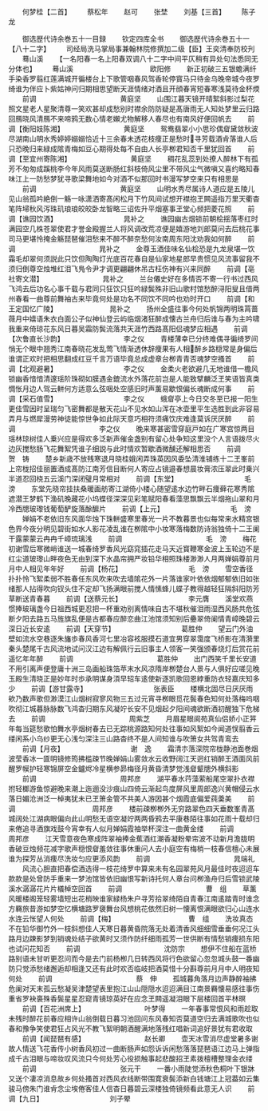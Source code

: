 <!-- { "loadSidebar": true } -->
　　何梦桂【二首】
　　蔡松年
　　赵可
　　张埜
　　刘基【三首】
　　陈子龙












　　御选歴代诗余巻五十一目録
　　钦定四库全书
　　御选歴代诗余巻五十一【八十二字】
　　司经局洗马掌局事兼翰林院修撰加二级【臣】王奕清奉防校刋
　　蓦山溪
　　【一名阳春一名上阳春双调八十二字中间平仄稍有异处句法悉同无分体也】
　　蓦山溪　　　　　　　　　　　欧阳修
　　新正初破三五银蟾满纤手染香罗翦红莲满城开徧楼台上下歌管咽春风驾香轮停寳马只待金乌晚帝城今夜罗绮谁为伴应卜紫姑神问归期相思望断天涯情绪对酒且开顔春宵短春寒浅莫待金杯煗
　　前调　　　　　　　　　　　　黄庭坚
　　山围江暮天镜开晴絮斜影过梨花照文星老人星聚清尊一笑欢甚却成愁别时襟余防防疑是髙唐雨无人知处梦里云归路回鴈晓风清鴈不来啼鸦无数心情老嬾尤物解移人春尽也有南风好便回帆去
　　前调【衡阳妓陈湘】　　　　　　　　　黄庭坚
　　鸳鸯翡翠小小思珍偶睂黛敛秋波尽湖南山明水秀婷婷嫋嫋恰近十三余春未透花枝痩正是愁时寻芳载酒肻落谁人后只恐晚归来緑成隂青梅如豆心期得处每不自由人长亭栁君知否千里犹回首
　　前调【至宜州寄陈湘】　　　　　　　　　黄庭坚
　　稠花乱蕊到处撩人醉林下有孤芳不匆匆成蹊桃李今年风雨莫送断肠红斜枝倚风尘里不带风尘气微嗔又喜约略知春味江上一防愁梦犹寻歌梁舞地如今对酒不似那回时书漫写梦空来只有相思是
　　前调　　　　　　　　　　　　黄庭坚
　　山明水秀尽属诗人道应是五陵儿见山翁孤吟絶倒一觞一咏潇洒寄髙闲松月下竹风间试想开襟抱玊闗遥指万里天衢杳笔阵埽秋风泻珠玑琅琅皎皎卧龙智略三诏佐升平烟塞事玊堂心频把菱花照
　　前调【谯园饮酒】　　　　　　　　　　晁补之
　　谯园幽古烟锁前朝桧揺落枣红时满园空几株苍翠使君才誉金殿握兰人将风调改荒凉便是嬉游地刘郎莫问去后桃花事司马更堪怜掩金觞琵琶催泪愁来不醉不醉奈愁何汝南周东阳沈劝我如何醉
　　前调　　　　　　　　　　　　晁补之
　　金尊玉酒佳味名仙桧恐是九龙泉堪一饮霜毛却翠何须説此只饮但陶陶灯光底百花春自是仙家地星郎早贵惯见风流事留我不须归倒尊空烛堆红泪飞鳬令尹才调更翩翩休吊古枉伤神有兴来同醉
　　前调【亳社寄文潜】　　　　　　　　　晁补之
　　兰台僊史好在多情否不寄一行书过西风飞鸿去后功名心事千载与君同只狂饮只狂吟緑鬓殊非旧山歌村馆愁醉浔阳叟且借两州春看一曲尊前舞袖古来毕竟何处是功名不同饮不同吟也劝时开口
　　前调【和王定国忆广陵】　　　　　　　　晁补之
　　扬州全盛往事今何处帆锦两明珠罥蔷薇月中嬉语朱衣白面公子似神仙登云屿临烟渚狂醉成懐古兰舟归后谁与春为主吟啸我重来倚琼花东风日暮吴霜防鬓流落共天涯竹西路髙阳侣魂梦应相遇
　　前调【次鲁直长沙韵】　　　　　　　　　李之仪
　　青楼薄幸已分终难偶寻徧绮罗间悄无个眼中翘秀江南春晓花发乱莺飞情渐透休辞痩果有人相醉乡路穏常是身偏后谁谓正欢时把相思翻成红豆千言万语毕竟总成虚章台栁青青否魂梦空搔首
　　前调【北观避暑】　　　　　　　　　　李之仪
　　金柔火老欲避几无地谁借一檐风锁幽香愔愔清邃瑶阶珠砌如膜遇金鎞流水外落花前岂是人能致擘麟泛玊笑语皆真类惆怅月边人驾云軿何方适意么弦咽处空感旧时声薰易歇恨偏长魂断成何事
　　前调【采石值雪】　　　　　　　　　　李之仪
　　蛾睂亭上今日交冬至已报一阳生更佳雪因时呈瑞匀飞密舞都是散天花山不见水如山浑在冰壶里平生选胜到此非容易弄月与燃犀漫劳神徒能惊世争如此际天意巧相符须痛饮庆难逢莫诉厌厌醉
　　前调　　　　　　　　　　　　李之仪
　　晚来寒甚密雪穿庭戸如在广寒宫惊两目瑶林琼树佳人乗兴应是得欢多泛新声催金盏别有留心处争知这里没个人言语拨尽火边灰搅愁肠飞花舞絮凭谁子细説与此时情欢暂歇酒微醺还解相思否
　　前调　　　　　　　　　　　　贺　铸
　　楚乡新歳不放残寒退月晓桂娥闲弄珠英因风委坠清淮铺练十二玊峯前上帘栊招佳丽置酒成髙防江南芳信目断何人寄应占镜邉春想晨妆膏浓压翠此时乗兴半道忍回桡五云溪门深闭璧月常相对
　　前调【东堂】　　　　　　　　　　毛　滂
　　东堂先晓帘挂扶桑暖画舫寄江湖倚小楼心随望逺水边竹畔石痩藓花寒秀隂遮潜王梦鹤下渔矶晚藏花小坞蝶径深深见彩笔赋阳春看藻思飘飘云半烟拖山翠和月冷西牕玻瓈钱葡萄酽旋落酴醿片
　　前调【上元】　　　　　　　　　　毛　滂
　　婵娟不老依旧东风面华烛下珠軿盛寒里春光一片不教暮景也似每常来水精宫银色界今夜分明见碧街如水人影花凌乱谁在栁隂中小妆寒落梅数防诗翁独倚十二王阑干露蒙蒙云冉冉千嶂琉璃浅
　　前调　　　　　　　　　　　　毛　滂
　　梅花初谢雪后寒微峭谁送一城春绮罗香风光窈窕插花走马天近寳鞭寒金波上玉轮边不是红尘道玻瓈山畔夜色无由到深下水晶帘拥严妆铅华相照珠楼渺渺人月两婵娟尊前月月中人相见年年好
　　前调【杨花】　　　　　　　　　　毛　滂
　　雪空香径扑扑怜飞絮柔弱不胜春任东风吹来吹去墙隂花外一片落谁家叶依依烟郁郁依旧如张绪那人拈得吹向钗头住不定却飞扬满眼前搅人情愫蜂儿蝶子教得越轻狂隔斜阳防芳草断送青春暮
　　前调【送蔡元长】　　　　　　　　　　李元膺
　　溪堂欢燕惯捧玻璃盏今日祖西城更忍把一杯重劝别离情味自古不堪秋催泪雨湿西风肠共危弦断夕阳去路五马旌旗乱便是古都春应醉恋曲江池馆须知别后疉翠倚阑情青嶂晚碧云深日近长安逺
　　前调【天穿节】　　　　　　　　　　葛胜仲
　　望云门外油壁如流水空巷逐朱旛歩春风香河七里冶容袨服摸石道宜男穿翠霭度飞桥影在清漪里秦头楚尾千古风流地试问汉江边有解佩行云旧事主人领客一笑强颁春烧灯后赏花前遥忆年年醉
　　前调　　　　　　　　　　　　葛胜仲
　　出门西笑千里长安道不用引离声便登庸十洲三岛画船珠箔苹末水风凉隋岸栁楚台人景与人俱好应嗟见晚玉殿生清晓正是妙年时歩承明谋身湏早轺车逺使新逐凯歌回恩綍重防衣轻嘉庆知多少
　　前调【游甘露寺】　　　　　　　　　　张表臣
　　楼横北固尽日厌厌雨欸乃数声歌但渺漠江山烟树寂寥风物三五过元宵寻栁眼觅花鬓春色知何处落梅呜咽吹彻江城暮脉脉数飞鸿杳归期东风凝竚长安不见烟起夕阳间魂欲断酒初醒独下危梯去
　　前调　　　　　　　　　　　　周紫芝
　　月眉星眼阆苑真仙侣娇小正笄年每当筵愁歌怕舞水亭烟树春去已无踪桃源路知何处往事如风絮如今闻道悮翦香云缕闲系小乌纱更无心浅匀深注三山路杳终不是人间知谁与吹箫女共驾青鸾去
　　前调【月夜】　　　　　　　　　　谢　逸
　　霜清朩落深院帘栊静池面巻烟波莹香冰一匳明镜修筠拂槛疎节晚婵娟山雾敛水云收野阔江天迥红销醉王酒面风前醒罗幙护轻寒锦屏空金鑪烬冷星横参昴梅径月黄昏清梦觉浅睂颦牕外横斜影
　　前调　　　　　　　　　　　　周邦彦
　　湖平春水荇藻萦船尾空翠扑衣襟拊轻榔游鱼惊避晚来潮上迤逦没沙痕山四倚云渐起鸟度屏风里周郎逸兴黄帽侵云水落日媚沧洲泛一棹夷犹未已玊箫金管不共美人游因甚个烟霞底偏爱莼羮美
　　前调　　　　　　　　　　　周邦彦
　　楼前疎栁栁外无穷路翠色四天垂数峯青髙城阔处江湖病眼偏向此山明愁无语空凝竚两两昏鸦去平康巷陌往事如花雨十载却归来倦追寻酒旗戏鼓今宵幸有人似月婵娟霞袖举杯深注一曲黄金缕
　　前调　　　　　　　　　　　　周邦彦
　　江天雪意夜色寒成阵翠袖捧金蕉酒红潮香凝粉晕帘波不动新月澹胧明香破豆烛频花减字歌声穏恨睂羞敛往事休重问人去小庭空有梅梢一枝春信檀心未展谁为探芳丛消痩尽洗妆匀应更添风韵
　　前调　　　　　　　　　　　　晁端礼
　　风流心胆直把春偿酒选得一枝花绮罗中算来未有名园翠苑风月最佳时夜迢迢车款款是处曾防手重来一梦池馆皆依旧幽恨写新诗托何人章台问栁渔舟归后雪锁武陵溪水潺潺花片片檥棹空回首
　　前调　　　　　　　　　　　　曹　组
　　草薰风暖楼阁笼轻雾墙短出花梢映谁家緑杨朱户寻芳拾翠绮陌自青春江南逺踏青时谁念方羇旅昔游如梦空忆横塘路罗褏舞台风想桃花依然旧树一懐离恨满眼欲归心山连水水连云怅望人何处
　　前调【梅】　　　　　　　　　　　曹　组
　　洗妆真态不在铅华御竹外一枝斜想佳人天寒日暮黄昏院落无处着清香风细细雪垂垂何况江头路月边踈影梦到销魂处结子欲黄时又须作防纤细雨孤芳一世供断有情愁销痩损东阳也试问花知否
　　前调　　　　　　　　　　　　沈防宗
　　想伊不住船在蓝桥路别语未甘听更忍问而今是去门前杨栁几日转西风将行色欲留心忽忽城头鼓一番幽防只觉添愁绪邂逅却相逢又还有此时欢否临岐把酒莫惜十分斟尊前月月中人明夜知何处
　　前调　　　　　　　　　　　　蔡　伸
　　孤城暮角落月边声静醉袖拂危阑对天末孤云愁凝吴津楚望表里抱江山山隠隠水迢迢满目江南景羇懐易感往事伤重省罗袂裛殊香鬓星星忍窥青镜琼英好在应念玊闗遥凝泪眼下层楼回首平林暝
　　前调【百花洲席上】　　　　　　　　　叶梦得
　　一年春事常恨风和雨趁取未残时醉花前春应相许山翁倒载日暮习池回问东风春知否莫道空归去满城歌吹也似春和豫争笑使君狂占风光不教飞絮明朝酒醒满地落残红唱新词追好景犹有君收取
　　前调【闻琵琶有感】　　　　　　　　　赵长卿
　　壶天冰雪消尽虚堂暑多谢故人情送飞花香传小树香风初过一曲断肠声如怨诉诉闲愁落落琵琶语江边马上弹指成千古泪眼与啼妆叹风流只今何处芳心役损触事起悲酸招玊素拨檀槽整理金衣缕
　　前调　　　　　　　　　　　　张元干
　　一番小雨陡觉添秋色桐叶下银牀又送个凄凉消息故乡何处搔首对西风衣线断带围寛衰鬓添新白钱塘江上冠葢如云集骏马傍朱门谁肻念尘埃倦客佳人信杳日暮碧云深楼独倚镜频看此意无人识
　　前调【九日】　　　　　　　　　　刘子翚
